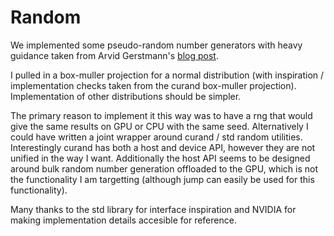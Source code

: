 # Random
We implemented some pseudo-random number generators with heavy guidance taken from Arvid Gerstmann's [blog post](https://arvid.io/2018/07/02/better-cxx-prng/).

I pulled in a box-muller projection for a normal distribution (with inspiration / implementation checks taken from the curand box-muller projection). Implementation of other distributions should be simpler.

The primary reason to implement it this way was to have a rng that would give the same results on GPU or CPU with the same seed. Alternatively
I could have written a joint wrapper around curand / std random utilities. Interestingly curand has both a host and device API, however they are not unified in the way I want. Additionally the host API seems to be designed around bulk random number generation offloaded to the GPU, which is not the functionality I am targetting (although jump can easily be used for this functionality).

Many thanks to the std library for interface inspiration and NVIDIA for making implementation details accesible for reference.
